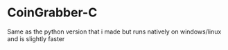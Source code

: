 # CoinGrabber-C
Same as the python version that i made but runs natively on windows/linux and is slightly faster
